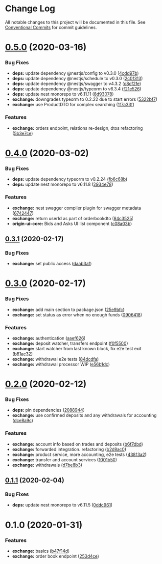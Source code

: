 # Change Log

All notable changes to this project will be documented in this file.
See [Conventional Commits](https://conventionalcommits.org) for commit guidelines.

# [0.5.0](https://github.com/energywebfoundation/origin/compare/@energyweb/exchange@0.4.0...@energyweb/exchange@0.5.0) (2020-03-16)


### Bug Fixes

* **deps:** update dependency @nestjs/config to v0.3.0 ([4cdd97b](https://github.com/energywebfoundation/origin/commit/4cdd97bf62bcee3249535f90ca573fb2024b5a98))
* **deps:** update dependency @nestjs/schedule to v0.3.0 ([2c0f313](https://github.com/energywebfoundation/origin/commit/2c0f3139d82d9c651543a0e812e098897ae43c3b))
* **deps:** update dependency @nestjs/swagger to v4.3.2 ([c8cf2fe](https://github.com/energywebfoundation/origin/commit/c8cf2fe4cce3772f4c38f0323019d93f44f68bf5))
* **deps:** update dependency @nestjs/typeorm to v6.3.4 ([f21e526](https://github.com/energywebfoundation/origin/commit/f21e526e68a2942a0cb50c4f5712531432d96279))
* **deps:** update nest monorepo to v6.11.11 ([8d93078](https://github.com/energywebfoundation/origin/commit/8d93078773c86dd04ffbf5419fa0b5fc94a6b7bf))
* **exchange:** downgrades typeorm to 0.2.22 due to start errors ([5322bf7](https://github.com/energywebfoundation/origin/commit/5322bf7a56ed2d9f2daebd62fe565c91024b0c51))
* **exchange:** use ProductDTO for complex searching ([1f7a33f](https://github.com/energywebfoundation/origin/commit/1f7a33fac1f41239aa90af1603b3964d647fe34e))


### Features

* **exchange:** orders endpoint, relations re-design, dtos refactoring ([5b3e7ce](https://github.com/energywebfoundation/origin/commit/5b3e7cecc29edee95ac23151c29202e28971dff3))





# [0.4.0](https://github.com/energywebfoundation/origin/compare/@energyweb/exchange@0.3.1...@energyweb/exchange@0.4.0) (2020-03-02)


### Bug Fixes

* **deps:** update dependency typeorm to v0.2.24 ([fb6c68b](https://github.com/energywebfoundation/origin/commit/fb6c68b324524fe814859f6274428ddc4f938762))
* **deps:** update nest monorepo to v6.11.8 ([2934e78](https://github.com/energywebfoundation/origin/commit/2934e780c8555383427cc7c8e22e69fff59ec10f))


### Features

* **exchange:** nest swagger compiler plugin for swagger metadata ([6742447](https://github.com/energywebfoundation/origin/commit/6742447c7863ede21a4bab92ae858420f3310d5a))
* **exchange:** return userId as part of orderbookdto ([84c3525](https://github.com/energywebfoundation/origin/commit/84c3525ca26898b07e26533d71e7a52ee360d91d))
* **origin-ui-core:** Bids and Asks UI list component ([c08a03b](https://github.com/energywebfoundation/origin/commit/c08a03b911642644f5acb870305ed1efd35e9ce7))





## [0.3.1](https://github.com/energywebfoundation/origin/compare/@energyweb/exchange@0.3.0...@energyweb/exchange@0.3.1) (2020-02-17)


### Bug Fixes

* **exchange:** set public access ([daab3af](https://github.com/energywebfoundation/origin/commit/daab3af80c2f5c05f54e93355e41bee3d95b65f8))





# [0.3.0](https://github.com/energywebfoundation/origin/compare/@energyweb/exchange@0.2.0...@energyweb/exchange@0.3.0) (2020-02-17)


### Bug Fixes

* **exchange:** add main section to package.json ([25e9bfc](https://github.com/energywebfoundation/origin/commit/25e9bfcce342480625da47ec7107299f15b1e59b))
* **exchange:** set status as error when no enough funds ([0906418](https://github.com/energywebfoundation/origin/commit/09064182f67a4e7432f442e16b3d560029a01b43))


### Features

* **exchange:** authentication ([aaef626](https://github.com/energywebfoundation/origin/commit/aaef62612a452855b5ea40c8e081c356083d5e44))
* **exchange:** deposit watcher, transfers endpoint ([f0f5500](https://github.com/energywebfoundation/origin/commit/f0f5500228cce0d45896e2cd53d43f75e714edec))
* **exchange:** start watcher from last known block, fix e2e test exit ([b81ac32](https://github.com/energywebfoundation/origin/commit/b81ac32260ab754b5808bc3ac8b99e4eb47766a0))
* **exchange:** withdrawal e2e tests ([84dcdfa](https://github.com/energywebfoundation/origin/commit/84dcdfa81dfed0c3179b5aa350176b6afb55df69))
* **exchange:** withdrawal processor WIP ([e56b1dc](https://github.com/energywebfoundation/origin/commit/e56b1dc011475efe8cba125c0f12bef3d117fc92))





# [0.2.0](https://github.com/energywebfoundation/origin/compare/@energyweb/exchange@0.1.1...@energyweb/exchange@0.2.0) (2020-02-12)


### Bug Fixes

* **deps:** pin dependencies ([2088944](https://github.com/energywebfoundation/origin/commit/20889448a7923ac3c459806a119faae47645d8ba))
* **exchange:** use confirmed deposits and any withdrawals for accounting ([dce8a9c](https://github.com/energywebfoundation/origin/commit/dce8a9ce77f7e12d12300dc6efbae95696226f52))


### Features

* **exchange:** account info based on trades and deposits ([b6f7dbd](https://github.com/energywebfoundation/origin/commit/b6f7dbd1d76bc4d3772940effb95fb7ab743f7d3))
* **exchange:** forwarded integration. refactoring ([b2d8ac0](https://github.com/energywebfoundation/origin/commit/b2d8ac0e70a298e790e9115a9dfddaa98921ec82))
* **exchange:** product service, more accounting, e2e tests ([43813a2](https://github.com/energywebfoundation/origin/commit/43813a27c72f34a129b87e2925eb0e4312f530da))
* **exchange:** transfer and account services ([1001b50](https://github.com/energywebfoundation/origin/commit/1001b509f55a70d89e5329aecfff97b3945e8c91))
* **exchange:** withdrawals ([d7be8b3](https://github.com/energywebfoundation/origin/commit/d7be8b3f27c8b3d0521a034a6591f013ffba5aee))





## [0.1.1](https://github.com/energywebfoundation/origin/compare/@energyweb/exchange@0.1.0...@energyweb/exchange@0.1.1) (2020-02-04)


### Bug Fixes

* **deps:** update nest monorepo to v6.11.5 ([0ddc961](https://github.com/energywebfoundation/origin/commit/0ddc9619933b5dd0585c4767b7229bf502e55ccf))





# 0.1.0 (2020-01-31)


### Features

* **exchange:** basics ([b47f14d](https://github.com/energywebfoundation/origin/commit/b47f14d2fc5046ee96b60a958c94f00f3a8a8c08))
* **exchange:** order book endpoint ([253d4ce](https://github.com/energywebfoundation/origin/commit/253d4ce842e5a634b7f977902dd580236b8d8bd0))
